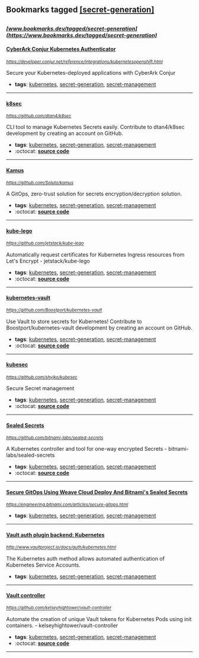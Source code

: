 ## Bookmarks tagged [[secret-generation]](https://www.bookmarks.dev?q=[secret-generation])

_<sup><sup>[www.bookmarks.dev/tagged/secret-generation](https://www.bookmarks.dev/tagged/secret-generation)</sup></sup>_
---
#### [CyberArk Conjur Kubernetes Authenticator](https://developer.conjur.net/reference/integrations/kubernetesopenshift.html)
_<sup>https://developer.conjur.net/reference/integrations/kubernetesopenshift.html</sup>_

Secure your Kubernetes-deployed applications with CyberArk Conjur
* **tags**: [kubernetes](../tagged/kubernetes.md), [secret-generation](../tagged/secret-generation.md), [secret-management](../tagged/secret-management.md)
---
#### [k8sec](https://github.com/dtan4/k8sec)
_<sup>https://github.com/dtan4/k8sec</sup>_

CLI tool to manage Kubernetes Secrets easily. Contribute to dtan4/k8sec development by creating an account on GitHub.
* **tags**: [kubernetes](../tagged/kubernetes.md), [secret-generation](../tagged/secret-generation.md), [secret-management](../tagged/secret-management.md)
* :octocat: **[source code](https://github.com/dtan4/k8sec)**
---
#### [Kamus](https://github.com/Soluto/kamus)
_<sup>https://github.com/Soluto/kamus</sup>_

A GitOps, zero-trust solution for secrets encryption/decryption solution.
* **tags**: [kubernetes](../tagged/kubernetes.md), [secret-generation](../tagged/secret-generation.md), [secret-management](../tagged/secret-management.md)
* :octocat: **[source code](https://github.com/Soluto/kamus)**
---
#### [kube-lego](https://github.com/jetstack/kube-lego)
_<sup>https://github.com/jetstack/kube-lego</sup>_

Automatically request certificates for Kubernetes Ingress resources from Let's Encrypt - jetstack/kube-lego
* **tags**: [kubernetes](../tagged/kubernetes.md), [secret-generation](../tagged/secret-generation.md), [secret-management](../tagged/secret-management.md)
* :octocat: **[source code](https://github.com/jetstack/kube-lego)**
---
#### [kubernetes-vault](https://github.com/Boostport/kubernetes-vault)
_<sup>https://github.com/Boostport/kubernetes-vault</sup>_

Use Vault to store secrets for Kubernetes! Contribute to Boostport/kubernetes-vault development by creating an account on GitHub.
* **tags**: [kubernetes](../tagged/kubernetes.md), [secret-generation](../tagged/secret-generation.md), [secret-management](../tagged/secret-management.md)
* :octocat: **[source code](https://github.com/Boostport/kubernetes-vault)**
---
#### [kubesec](https://github.com/shyiko/kubesec)
_<sup>https://github.com/shyiko/kubesec</sup>_

Secure Secret management
* **tags**: [kubernetes](../tagged/kubernetes.md), [secret-generation](../tagged/secret-generation.md), [secret-management](../tagged/secret-management.md)
* :octocat: **[source code](https://github.com/shyiko/kubesec)**
---
#### [Sealed Secrets](https://github.com/bitnami-labs/sealed-secrets)
_<sup>https://github.com/bitnami-labs/sealed-secrets</sup>_

A Kubernetes controller and tool for one-way encrypted Secrets - bitnami-labs/sealed-secrets
* **tags**: [kubernetes](../tagged/kubernetes.md), [secret-generation](../tagged/secret-generation.md), [secret-management](../tagged/secret-management.md)
* :octocat: **[source code](https://github.com/bitnami-labs/sealed-secrets)**
---
#### [Secure GitOps Using Weave Cloud Deploy And Bitnami's Sealed Secrets](https://engineering.bitnami.com/articles/secure-gitops.html)
_<sup>https://engineering.bitnami.com/articles/secure-gitops.html</sup>_

* **tags**: [kubernetes](../tagged/kubernetes.md), [secret-generation](../tagged/secret-generation.md), [secret-management](../tagged/secret-management.md)
---
#### [Vault auth plugin backend: Kubernetes](http://www.vaultproject.io/docs/auth/kubernetes.html)
_<sup>http://www.vaultproject.io/docs/auth/kubernetes.html</sup>_

The Kubernetes auth method allows automated authentication of Kubernetes Service Accounts.
* **tags**: [kubernetes](../tagged/kubernetes.md), [secret-generation](../tagged/secret-generation.md), [secret-management](../tagged/secret-management.md)
---
#### [Vault controller](https://github.com/kelseyhightower/vault-controller)
_<sup>https://github.com/kelseyhightower/vault-controller</sup>_

Automate the creation of unique Vault tokens for Kubernetes Pods using init containers. - kelseyhightower/vault-controller
* **tags**: [kubernetes](../tagged/kubernetes.md), [secret-generation](../tagged/secret-generation.md), [secret-management](../tagged/secret-management.md)
* :octocat: **[source code](https://github.com/kelseyhightower/vault-controller)**
---
